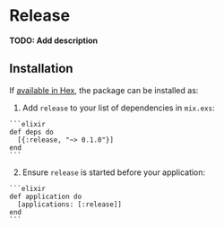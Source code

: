 # Release

**TODO: Add description**

## Installation

If [available in Hex](https://hex.pm/docs/publish), the package can be installed as:

  1. Add `release` to your list of dependencies in `mix.exs`:

    ```elixir
    def deps do
      [{:release, "~> 0.1.0"}]
    end
    ```

  2. Ensure `release` is started before your application:

    ```elixir
    def application do
      [applications: [:release]]
    end
    ```

